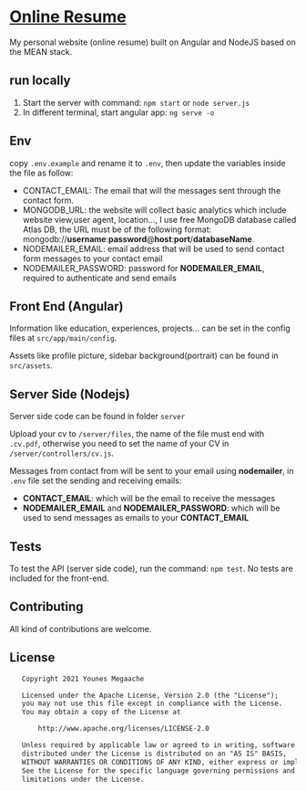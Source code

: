 # [Online Resume](http://megaache-younes.herokuapp.com)

My personal website (online resume) built on Angular and NodeJS based on the MEAN stack.

## run locally

1. Start the server with command: `npm start` or `node server.js`
2. In different terminal, start angular app: `ng serve -o`

## Env

copy `.env.example` and rename it to `.env`, then update the variables inside the file as follow:

- CONTACT_EMAIL: The email that will the messages sent through the contact form.
- MONGODB_URL: the website will collect basic analytics which include website view,user agent, location..., I use free MongoDB database called Atlas DB, the URL must be of the following format: mongodb://**username**:**password**@**host**:**port**/**databaseName**.
- NODEMAILER_EMAIL: email address that will be used to send contact form messages to your contact email
- NODEMAILER_PASSWORD: password for **NODEMAILER_EMAIL**, required to authenticate and send emails

## Front End (Angular)

Information like education, experiences, projects... can be set in the config files at `src/app/main/config`.

Assets like profile picture, sidebar background(portrait) can be found in `src/assets`.

## Server Side (Nodejs)

Server side code can be found in folder `server`

Upload your cv to `/server/files`, the name of the file must end with `.cv.pdf`, otherwise you need to set the name of your CV in `/server/controllers/cv.js`.

Messages from contact from will be sent to your email using **nodemailer**, in `.env` file set the sending and receiving emails:

- **CONTACT_EMAIL**: which will be the email to receive the messages
- **NODEMAILER_EMAIL** and **NODEMAILER_PASSWORD**: which will be used to send messages as emails to your **CONTACT_EMAIL**

## Tests

To test the API (server side code), run the command: `npm test`.
No tests are included for the front-end.

## Contributing

All kind of contributions are welcome.

## License

```txt
   Copyright 2021 Younes Megaache

   Licensed under the Apache License, Version 2.0 (the "License");
   you may not use this file except in compliance with the License.
   You may obtain a copy of the License at

       http://www.apache.org/licenses/LICENSE-2.0

   Unless required by applicable law or agreed to in writing, software
   distributed under the License is distributed on an "AS IS" BASIS,
   WITHOUT WARRANTIES OR CONDITIONS OF ANY KIND, either express or implied.
   See the License for the specific language governing permissions and
   limitations under the License.

```
